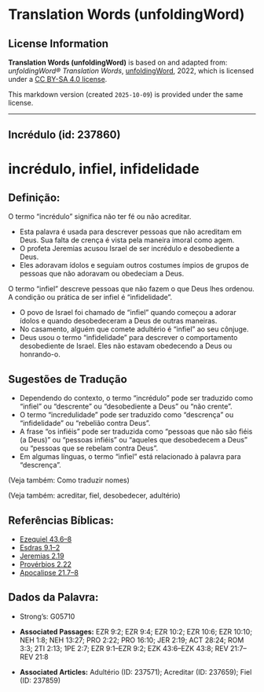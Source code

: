 # Translation Words (unfoldingWord)

## License Information

**Translation Words (unfoldingWord)** is based on and adapted from: _unfoldingWord® Translation Words_, [unfoldingWord](https://unfoldingword.org/utw), 2022, which is licensed under a [CC BY-SA 4.0 license](https://creativecommons.org/licenses/by-sa/4.0/legalcode.en).

This markdown version (created `2025-10-09`) is provided under the same license.



--------------------------------

## Incrédulo (id: 237860)

incrédulo, infiel, infidelidade
===============================

Definição:
----------

O termo “incrédulo” significa não ter fé ou não acreditar.

* Esta palavra é usada para descrever pessoas que não acreditam em Deus. Sua falta de crença é vista pela maneira imoral como agem.
* O profeta Jeremias acusou Israel de ser incrédulo e desobediente a Deus.
* Eles adoravam ídolos e seguiam outros costumes ímpios de grupos de pessoas que não adoravam ou obedeciam a Deus.

O termo “infiel” descreve pessoas que não fazem o que Deus lhes ordenou. A condição ou prática de ser infiel é “infidelidade”.

* O povo de Israel foi chamado de “infiel” quando começou a adorar ídolos e quando desobedeceram a Deus de outras maneiras.
* No casamento, alguém que comete adultério é “infiel” ao seu cônjuge.
* Deus usou o termo “infidelidade” para descrever o comportamento desobediente de Israel. Eles não estavam obedecendo a Deus ou honrando\-o.

Sugestões de Tradução
---------------------

* Dependendo do contexto, o termo “incrédulo” pode ser traduzido como “infiel” ou “descrente” ou “desobediente a Deus” ou “não crente”.
* O termo “incredulidade” pode ser traduzido como “descrença” ou “infidelidade” ou “rebelião contra Deus”.
* A frase “os infiéis” pode ser traduzida como “pessoas que não são fiéis (a Deus)” ou “pessoas infiéis” ou “aqueles que desobedecem a Deus” ou “pessoas que se rebelam contra Deus”.
* Em algumas línguas, o termo “infiel” está relacionado à palavra para “descrença”.

(Veja também: Como traduzir nomes)

(Veja também: acreditar, fiel, desobedecer, adultério)

Referências Bíblicas:
---------------------

* [Ezequiel 43\.6–8](https://ref.ly/Ezek43:6-Ezek43:8)
* [Esdras 9\.1–2](https://ref.ly/Ezra9:1-Ezra9:2)
* [Jeremias 2\.19](https://ref.ly/Jer2:19)
* [Provérbios 2\.22](https://ref.ly/Prov2:22)
* [Apocalipse 21\.7–8](https://ref.ly/Rev21:7-Rev21:8)

Dados da Palavra:
-----------------

* Strong’s: G05710

* **Associated Passages:** EZR 9:2; EZR 9:4; EZR 10:2; EZR 10:6; EZR 10:10; NEH 1:8; NEH 13:27; PRO 2:22; PRO 16:10; JER 2:19; ACT 28:24; ROM 3:3; 2TI 2:13; 1PE 2:7; EZR 9:1–EZR 9:2; EZK 43:6–EZK 43:8; REV 21:7–REV 21:8
* **Associated Articles:** Adultério (ID: 237571); Acreditar (ID: 237659); Fiel (ID: 237859)

